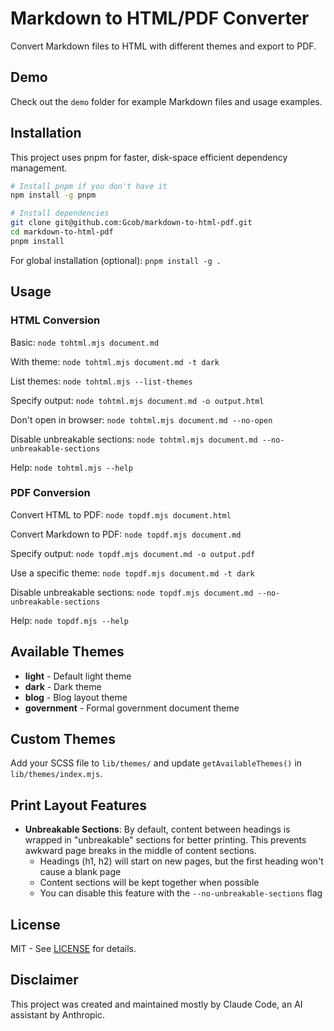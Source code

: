 # Markdown to HTML/PDF Converter

Convert Markdown files to HTML with different themes and export to PDF.

## Demo

Check out the `demo` folder for example Markdown files and usage examples.

## Installation

This project uses pnpm for faster, disk-space efficient dependency management.

```bash
# Install pnpm if you don't have it
npm install -g pnpm

# Install dependencies
git clone git@github.com:Gcob/markdown-to-html-pdf.git
cd markdown-to-html-pdf
pnpm install
```

For global installation (optional): `pnpm install -g .`

## Usage

### HTML Conversion

Basic: `node tohtml.mjs document.md`

With theme: `node tohtml.mjs document.md -t dark`

List themes: `node tohtml.mjs --list-themes`

Specify output: `node tohtml.mjs document.md -o output.html`

Don't open in browser: `node tohtml.mjs document.md --no-open`

Disable unbreakable sections: `node tohtml.mjs document.md --no-unbreakable-sections`

Help: `node tohtml.mjs --help`

### PDF Conversion

Convert HTML to PDF: `node topdf.mjs document.html`

Convert Markdown to PDF: `node topdf.mjs document.md`

Specify output: `node topdf.mjs document.md -o output.pdf`

Use a specific theme: `node topdf.mjs document.md -t dark`

Disable unbreakable sections: `node topdf.mjs document.md --no-unbreakable-sections`

Help: `node topdf.mjs --help`

## Available Themes

- **light** - Default light theme
- **dark** - Dark theme
- **blog** - Blog layout theme
- **government** - Formal government document theme

## Custom Themes

Add your SCSS file to `lib/themes/` and update `getAvailableThemes()` in `lib/themes/index.mjs`.

## Print Layout Features

- **Unbreakable Sections**: By default, content between headings is wrapped in "unbreakable" sections for better printing. This prevents awkward page breaks in the middle of content sections.
  - Headings (h1, h2) will start on new pages, but the first heading won't cause a blank page
  - Content sections will be kept together when possible
  - You can disable this feature with the `--no-unbreakable-sections` flag

## License

MIT - See [LICENSE](LICENSE) for details.

## Disclaimer

This project was created and maintained mostly by Claude Code, an AI assistant by Anthropic.
